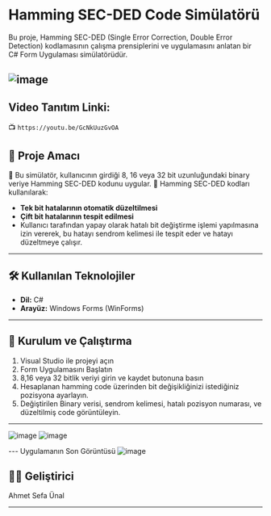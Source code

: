 # Hamming SEC-DED Code Simülatörü

Bu proje, Hamming SEC-DED (Single Error Correction, Double Error Detection) kodlamasının çalışma prensiplerini ve uygulamasını anlatan bir C# Form Uygulaması simülatörüdür.

![image](https://github.com/user-attachments/assets/8ecb4191-cfe6-4307-9a29-1997d4e2a323)
---

## Video Tanıtım Linki:
📺 `https://youtu.be/GcNkUuzGvOA`

## 🎯 Proje Amacı
🔹 Bu simülatör, kullanıcının girdiği 8, 16 veya 32 bit uzunluğundaki binary veriye Hamming SEC-DED kodunu uygular.
🔹 Hamming SEC-DED kodları kullanılarak:
- **Tek bit hatalarının otomatik düzeltilmesi**
- **Çift bit hatalarının tespit edilmesi**
- Kullanıcı tarafından yapay olarak hatalı bit değiştirme işlemi yapılmasına izin vererek, bu hatayı sendrom kelimesi ile tespit eder ve hatayı düzeltmeye çalışır.

---

## 🛠️ Kullanılan Teknolojiler

- **Dil:** C#  
- **Arayüz:** Windows Forms (WinForms)  

---

## 📂 Kurulum ve Çalıştırma

1. Visual Studio ile projeyi açın
2. Form Uygulamasını Başlatın
3. 8,16 veya 32 bitlik veriyi girin ve kaydet butonuna basın
4. Hesaplanan hamming code üzerinden bit değişikliğinizi istediğiniz pozisyona ayarlayın.
5. Değiştirilen Binary verisi, sendrom kelimesi, hatalı pozisyon numarası, ve düzeltilmiş code görüntüleyin.

---

![image](https://github.com/user-attachments/assets/c3bf7647-553e-40c7-9919-2ed64e23b3cf)
![image](https://github.com/user-attachments/assets/339cb464-05dc-4e68-aeb3-5cc422818e14)

--- Uygulamanın Son Görüntüsü
![image](https://github.com/user-attachments/assets/bed9dcdc-72ae-4f42-bbc5-f67db544f184)

## 👨‍💻 Geliştirici

Ahmet Sefa Ünal

---



